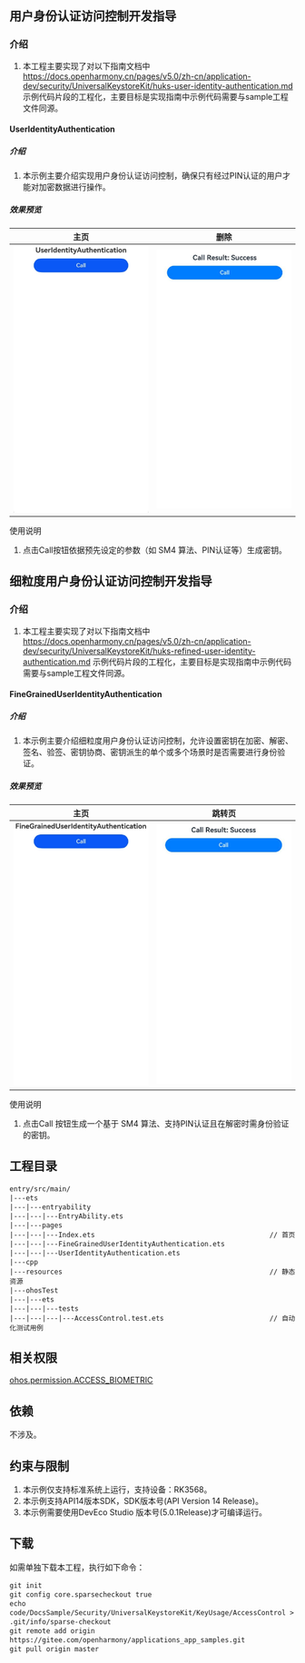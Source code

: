 ## 用户身份认证访问控制开发指导

### 介绍

1. 本工程主要实现了对以下指南文档中 https://docs.openharmony.cn/pages/v5.0/zh-cn/application-dev/security/UniversalKeystoreKit/huks-user-identity-authentication.md 示例代码片段的工程化，主要目标是实现指南中示例代码需要与sample工程文件同源。

#### UserIdentityAuthentication

##### 介绍

1. 本示例主要介绍实现用户身份认证访问控制，确保只有经过PIN认证的用户才能对加密数据进行操作。

##### 效果预览

| 主页                                                                      | 删除                                                                      |
| ------------------------------------------------------------------------- | ------------------------------------------------------------------------- |
| <img src="./screenshots/UserIdentityAuthentication_1.png" width="360;" /> | <img src="./screenshots/UserIdentityAuthentication_2.png" width="360;" /> |

使用说明

1. 点击Call按钮依据预先设定的参数（如 SM4 算法、PIN认证等）生成密钥。

## 细粒度用户身份认证访问控制开发指导

### 介绍

1. 本工程主要实现了对以下指南文档中 https://docs.openharmony.cn/pages/v5.0/zh-cn/application-dev/security/UniversalKeystoreKit/huks-refined-user-identity-authentication.md 示例代码片段的工程化，主要目标是实现指南中示例代码需要与sample工程文件同源。

#### FineGrainedUserIdentityAuthentication

##### 介绍

1. 本示例主要介绍细粒度用户身份认证访问控制，允许设置密钥在加密、解密、签名、验签、密钥协商、密钥派生的单个或多个场景时是否需要进行身份验证。

##### 效果预览

| 主页                                                                                 | 跳转页                                                                               |
| ------------------------------------------------------------------------------------ | ------------------------------------------------------------------------------------ |
| <img src="./screenshots/FineGrainedUserIdentityAuthentication_1.png" width="360;" /> | <img src="./screenshots/FineGrainedUserIdentityAuthentication_2.png" width="360;" /> |

使用说明

1. 点击Call 按钮生成一个基于 SM4 算法、支持PIN认证且在解密时需身份验证的密钥。

## 工程目录

```
entry/src/main/
|---ets
|---|---entryability
|---|---|---EntryAbility.ets
|---|---pages
|---|---|---Index.ets                                           // 首页
|---|---|---FineGrainedUserIdentityAuthentication.ets
|---|---|---UserIdentityAuthentication.ets
|---cpp
|---resources                                                   // 静态资源
|---ohosTest
|---|---ets
|---|---|---tests
|---|---|---|---AccessControl.test.ets                          // 自动化测试用例
```

## 相关权限

[ohos.permission.ACCESS_BIOMETRIC](https://docs.openharmony.cn/pages/v5.0/zh-cn/application-dev/security/AccessToken/permissions-for-all.md#ohospermissionaccessbiometric)

## 依赖

不涉及。

## 约束与限制

1. 本示例仅支持标准系统上运行，支持设备：RK3568。
2. 本示例支持API14版本SDK，SDK版本号(API Version 14 Release)。
3. 本示例需要使用DevEco Studio 版本号(5.0.1Release)才可编译运行。

## 下载

如需单独下载本工程，执行如下命令：

```
git init
git config core.sparsecheckout true
echo code/DocsSample/Security/UniversalKeystoreKit/KeyUsage/AccessControl > .git/info/sparse-checkout
git remote add origin https://gitee.com/openharmony/applications_app_samples.git
git pull origin master
```
